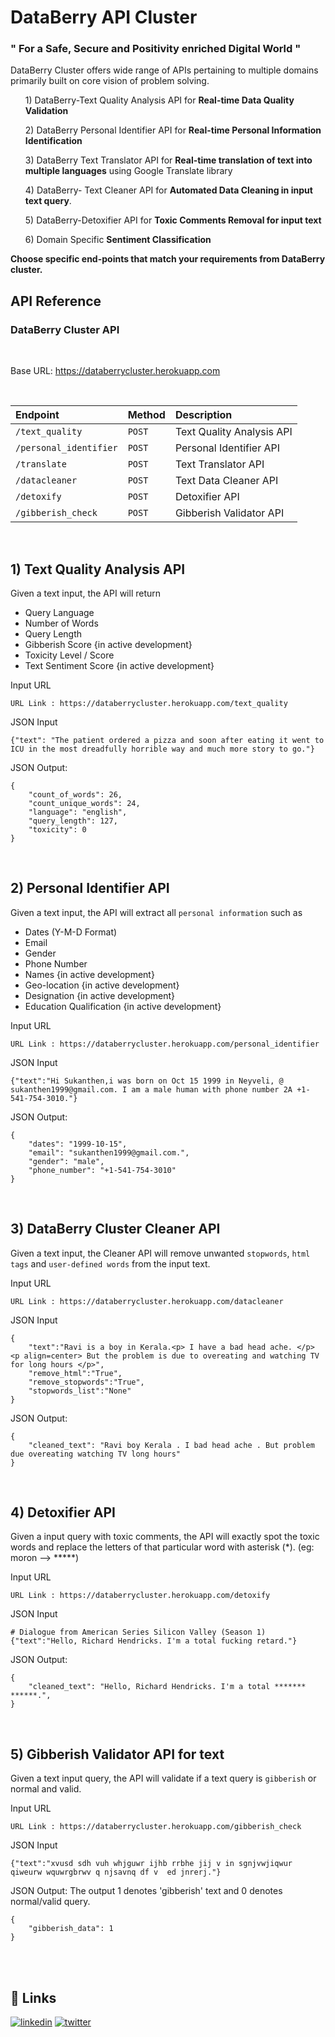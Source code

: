 
# DataBerry API Cluster 
### " For a Safe, Secure and Positivity enriched Digital World "

DataBerry Cluster offers wide range of APIs pertaining to multiple domains primarily built on core vision of problem solving. 

<ol> 1) DataBerry-Text Quality Analysis API for <b>Real-time Data Quality Validation</b> </ol>
<ol> 2) DataBerry Personal Identifier API for <b>Real-time Personal Information Identification</b> </ol>
<ol> 3) DataBerry Text Translator API for <b>Real-time translation of text into multiple languages</b> using Google Translate library </ol>
<ol> 4) DataBerry- Text Cleaner API for <b>Automated Data Cleaning in input text query</b>. </ol>
<ol> 5) DataBerry-Detoxifier API for <b>Toxic Comments Removal for input text</b> </ol>
<ol> 6) Domain Specific <b>Sentiment Classification</b> </ol>

<b> Choose specific end-points that match your requirements from DataBerry cluster. </b>
<br>

## API Reference

### DataBerry Cluster API
<br>

Base URL: https://databerrycluster.herokuapp.com

<br>

| Endpoint        | Method   |   Description              |
| :--------       | :------- | :------------------------- |
| `/text_quality` | `POST`   | Text Quality Analysis API |
| `/personal_identifier`| `POST` | Personal Identifier API |
| `/translate` | `POST` | Text Translator API | 
| `/datacleaner` | `POST` | Text Data Cleaner API |
| `/detoxify` | `POST` | Detoxifier API  |
| `/gibberish_check` | `POST` | Gibberish Validator API |

<br>

## 1) Text Quality Analysis API
Given a text input, the API will return 
- Query Language
- Number of Words
- Query Length
- Gibberish Score {in active development}
- Toxicity Level / Score
- Text Sentiment Score {in active development}

Input URL
```console
URL Link : https://databerrycluster.herokuapp.com/text_quality
```

JSON Input
```console
{"text": "The patient ordered a pizza and soon after eating it went to ICU in the most dreadfully horrible way and much more story to go."}
```

JSON Output:
```
{
    "count_of_words": 26,
    "count_unique_words": 24,
    "language": "english",
    "query_length": 127,
    "toxicity": 0
}
```
<br>

## 2) Personal Identifier API
Given a text input, the API will extract all `personal information` such as
- Dates (Y-M-D Format)
- Email
- Gender
- Phone Number
- Names {in active development}
- Geo-location {in active development}
- Designation {in active development}
- Education Qualification {in active development}

Input URL
```console
URL Link : https://databerrycluster.herokuapp.com/personal_identifier
```

JSON Input
```console
{"text":"Hi Sukanthen,i was born on Oct 15 1999 in Neyveli, @ sukanthen1999@gmail.com. I am a male human with phone number 2A +1-541-754-3010."}
```

JSON Output:
```
{
    "dates": "1999-10-15",
    "email": "sukanthen1999@gmail.com.",
    "gender": "male",
    "phone_number": "+1-541-754-3010"
}
```
<br>

## 3) DataBerry Cluster Cleaner API
Given a text input, the Cleaner API will remove unwanted `stopwords`, `html tags` and `user-defined words` from the input text.

Input URL
```console
URL Link : https://databerrycluster.herokuapp.com/datacleaner
```

JSON Input
```console
{
	"text":"Ravi is a boy in Kerala.<p> I have a bad head ache. </p> <p align=center> But the problem is due to overeating and watching TV for long hours </p>",
	"remove_html":"True",
	"remove_stopwords":"True",
	"stopwords_list":"None"
}
```

JSON Output:
```
{
    "cleaned_text": "Ravi boy Kerala . I bad head ache . But problem due overeating watching TV long hours"
}
```
<br>

## 4) Detoxifier API
Given a input query with toxic comments, the API will exactly spot the toxic words and replace the letters of that particular word with asterisk (*). (eg: moron --> *****) 

Input URL
```console
URL Link : https://databerrycluster.herokuapp.com/detoxify
```

JSON Input
```console
# Dialogue from American Series Silicon Valley (Season 1)
{"text":"Hello, Richard Hendricks. I'm a total fucking retard."}
```

JSON Output:
```
{
    "cleaned_text": "Hello, Richard Hendricks. I'm a total ******* ******.",
}
```
<br>

## 5) Gibberish Validator API for text
Given a text input query, the API will validate if a text query is `gibberish` or normal and valid. 

Input URL
```console
URL Link : https://databerrycluster.herokuapp.com/gibberish_check
```

JSON Input
```console
{"text":"xvusd sdh vuh whjguwr ijhb rrbhe jij v in sgnjvwjiqwur  qiweurw wquwrgbrwv q njsavnq df v  ed jnrerj."}
```

JSON Output:
The output 1 denotes 'gibberish' text and 0 denotes normal/valid query.
```
{
    "gibberish_data": 1
}
```
<br>
<br>

## 🔗 Links
[![linkedin](https://img.shields.io/badge/linkedin-0A66C2?style=for-the-badge&logo=linkedin&logoColor=white)](https://www.linkedin.com/in/sukanchamp/)
[![twitter](https://img.shields.io/badge/twitter-1DA1F2?style=for-the-badge&logo=twitter&logoColor=white)](https://twitter.com/sukanthen)



